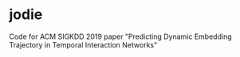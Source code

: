# jodie
Code for ACM SIGKDD 2019 paper "Predicting Dynamic Embedding Trajectory in Temporal Interaction Networks"
